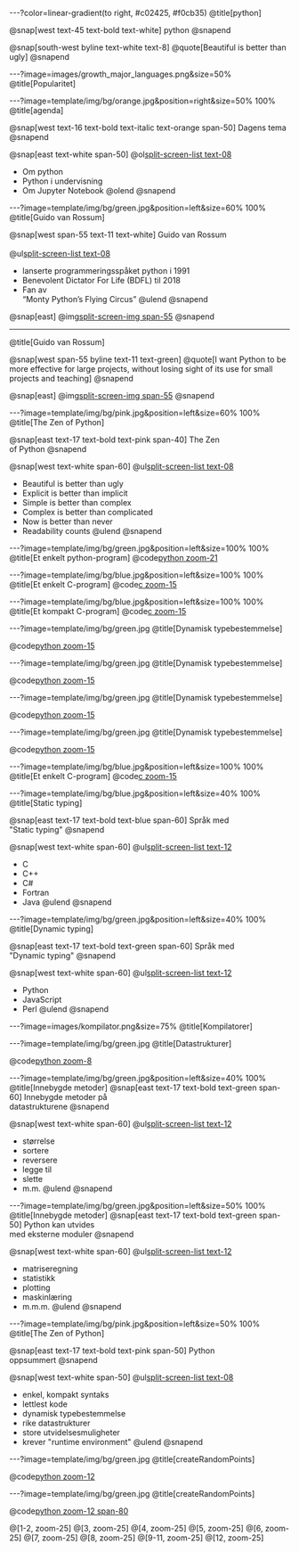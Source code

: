 ---?color=linear-gradient(to right, #c02425, #f0cb35)
@title[python]


@snap[west text-45 text-bold text-white]
python
@snapend

@snap[south-west byline text-white text-8]
@quote[Beautiful is better than ugly]
@snapend



---?image=images/growth_major_languages.png&size=50%
@title[Popularitet]



---?image=template/img/bg/orange.jpg&position=right&size=50% 100%
@title[agenda]

@snap[west text-16 text-bold text-italic text-orange span-50]
Dagens tema
@snapend

@snap[east text-white span-50]
@ol[split-screen-list text-08](false)
- Om python
- Python i undervisning
- Om Jupyter Notebook
@olend
@snapend



---?image=template/img/bg/green.jpg&position=left&size=60% 100%
@title[Guido van Rossum]

@snap[west span-55 text-11 text-white]
Guido van Rossum<br><br>
@ul[split-screen-list text-08](false)
- lanserte programmeringsspåket python i 1991
- Benevolent Dictator For Life (BDFL)  til 2018
- Fan av<br>“Monty Python’s Flying Circus” 
@ulend
@snapend

@snap[east]
@img[split-screen-img span-55](images/Guido.jpg)
@snapend


---
@title[Guido van Rossum]

@snap[west span-55 byline text-11 text-green]
@quote[I want Python to be more effective for large projects, without losing sight of its use for small projects and teaching]
@snapend

@snap[east]
@img[split-screen-img span-55](images/Guido.jpg)
@snapend



---?image=template/img/bg/pink.jpg&position=left&size=60% 100%
@title[The Zen of Python]

@snap[east text-17 text-bold text-pink span-40]
The Zen<br>of Python
@snapend

@snap[west text-white span-60]
@ul[split-screen-list text-08](false)
- Beautiful is better than ugly
- Explicit is better than implicit
- Simple is better than complex
- Complex is better than complicated
- Now is better than never
- Readability counts
@ulend
@snapend



---?image=template/img/bg/green.jpg&position=left&size=100% 100%
@title[Et enkelt python-program]
@code[python zoom-21](src/range.py)



---?image=template/img/bg/blue.jpg&position=left&size=100% 100%
@title[Et enkelt C-program]
@code[c zoom-15](src/range.c)



---?image=template/img/bg/blue.jpg&position=left&size=100% 100%
@title[Et kompakt C-program]
@code[c zoom-15](src/range_compact.c)



---?image=template/img/bg/green.jpg
@title[Dynamisk typebestemmelse]

@code[python zoom-15](src/dynamisk.py)



---?image=template/img/bg/green.jpg
@title[Dynamisk typebestemmelse]

@code[python zoom-15](src/dynamisk_output.py)



---?image=template/img/bg/green.jpg
@title[Dynamisk typebestemmelse]

@code[python zoom-15](src/type_conflict.py)



---?image=template/img/bg/green.jpg
@title[Dynamisk typebestemmelse]

@code[python zoom-15](src/type_conflict_output.py)



---?image=template/img/bg/blue.jpg&position=left&size=100% 100%
@title[Et enkelt C-program]
@code[c zoom-15](src/range.c)



---?image=template/img/bg/blue.jpg&position=left&size=40% 100%
@title[Static typing]

@snap[east text-17 text-bold text-blue span-60]
Språk med<br>
"Static typing"
@snapend

@snap[west text-white span-60]
@ul[split-screen-list text-12](false)
- C
- C++
- C#
- Fortran
- Java
@ulend
@snapend



---?image=template/img/bg/green.jpg&position=left&size=40% 100%
@title[Dynamic typing]

@snap[east text-17 text-bold text-green span-60]
Språk med<br>
"Dynamic typing"
@snapend

@snap[west text-white span-60]
@ul[split-screen-list text-12](false)
- Python
- JavaScript
- Perl
@ulend
@snapend


---?image=images/kompilator.png&size=75%
@title[Kompilatorer]



---?image=template/img/bg/green.jpg
@title[Datastrukturer]

@code[python zoom-8](src/datastrukturer.py)



---?image=template/img/bg/green.jpg&position=left&size=40% 100%
@title[Innebygde metoder]
@snap[east text-17 text-bold text-green span-60]
Innebygde metoder på<br>
datastrukturene
@snapend

@snap[west text-white span-60]
@ul[split-screen-list text-12](false)
- størrelse
- sortere
- reversere
- legge til
- slette
- m.m.
@ulend
@snapend



---?image=template/img/bg/green.jpg&position=left&size=50% 100%
@title[Innebygde metoder]
@snap[east text-17 text-bold text-green span-50]
Python kan utvides<br>
med eksterne moduler
@snapend

@snap[west text-white span-60]
@ul[split-screen-list text-12](false)
- matriseregning
- statistikk
- plotting
- maskinlæring
- m.m.m.
@ulend
@snapend

---?image=template/img/bg/pink.jpg&position=left&size=50% 100%
@title[The Zen of Python]

@snap[east text-17 text-bold text-pink span-50]
Python<br>
oppsummert
@snapend

@snap[west text-white span-50]
@ul[split-screen-list text-08](false)
- enkel, kompakt syntaks
- lettlest kode
- dynamisk typebestemmelse
- rike datastrukturer
- store utvidelsesmuligheter
- krever "runtime environment"
@ulend
@snapend



---?image=template/img/bg/green.jpg
@title[createRandomPoints]

@code[python zoom-12](src/createRandomPoints.py)


---?image=template/img/bg/green.jpg
@title[createRandomPoints]

@code[python zoom-12 span-80](src/NNF.py)

@[1-2, zoom-25]
@[3, zoom-25]
@[4, zoom-25]
@[5, zoom-25]
@[6, zoom-25]
@[7, zoom-25]
@[8, zoom-25]
@[9-11, zoom-25]
@[12, zoom-25]
